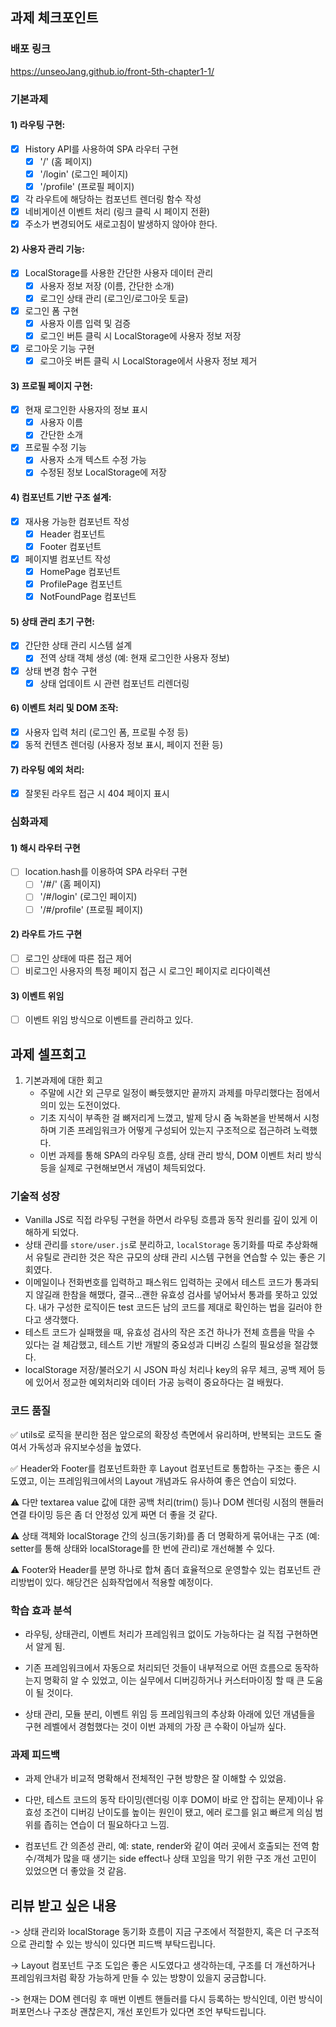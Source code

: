 ## 과제 체크포인트

### 배포 링크
https://unseoJang.github.io/front-5th-chapter1-1/

<!--
배포 링크를 적어주세요
예시: https://<username>.github.io/front-5th-chapter1-1/

배포가 완료되지 않으면 과제를 통과할 수 없습니다.
배포 후에 정상 작동하는지 확인해주세요.
-->


### 기본과제

#### 1) 라우팅 구현:
- [x] History API를 사용하여 SPA 라우터 구현
  - [x] '/' (홈 페이지)
  - [x] '/login' (로그인 페이지)
  - [x] '/profile' (프로필 페이지)
- [x] 각 라우트에 해당하는 컴포넌트 렌더링 함수 작성
- [x] 네비게이션 이벤트 처리 (링크 클릭 시 페이지 전환)
- [x] 주소가 변경되어도 새로고침이 발생하지 않아야 한다.

#### 2) 사용자 관리 기능:
- [x] LocalStorage를 사용한 간단한 사용자 데이터 관리
  - [x] 사용자 정보 저장 (이름, 간단한 소개)
  - [x] 로그인 상태 관리 (로그인/로그아웃 토글)
- [x] 로그인 폼 구현
  - [x] 사용자 이름 입력 및 검증
  - [x] 로그인 버튼 클릭 시 LocalStorage에 사용자 정보 저장
- [x] 로그아웃 기능 구현
  - [x] 로그아웃 버튼 클릭 시 LocalStorage에서 사용자 정보 제거

#### 3) 프로필 페이지 구현:
- [x] 현재 로그인한 사용자의 정보 표시
  - [x] 사용자 이름
  - [x] 간단한 소개
- [x] 프로필 수정 기능
  - [x] 사용자 소개 텍스트 수정 가능
  - [x] 수정된 정보 LocalStorage에 저장

#### 4) 컴포넌트 기반 구조 설계:
- [x] 재사용 가능한 컴포넌트 작성
  - [x] Header 컴포넌트
  - [x] Footer 컴포넌트
- [x] 페이지별 컴포넌트 작성
  - [x] HomePage 컴포넌트
  - [x] ProfilePage 컴포넌트
  - [x] NotFoundPage 컴포넌트

#### 5) 상태 관리 초기 구현:
- [x] 간단한 상태 관리 시스템 설계
  - [x] 전역 상태 객체 생성 (예: 현재 로그인한 사용자 정보)
- [x] 상태 변경 함수 구현
  - [x] 상태 업데이트 시 관련 컴포넌트 리렌더링

#### 6) 이벤트 처리 및 DOM 조작:
- [x] 사용자 입력 처리 (로그인 폼, 프로필 수정 등)
- [x] 동적 컨텐츠 렌더링 (사용자 정보 표시, 페이지 전환 등)

#### 7) 라우팅 예외 처리:
- [x] 잘못된 라우트 접근 시 404 페이지 표시

### 심화과제

#### 1) 해시 라우터 구현
- [ ] location.hash를 이용하여 SPA 라우터 구현
  - [ ] '/#/' (홈 페이지)
  - [ ] '/#/login' (로그인 페이지) 
  - [ ] '/#/profile' (프로필 페이지)
 
#### 2) 라우트 가드 구현
- [ ] 로그인 상태에 따른 접근 제어
- [ ] 비로그인 사용자의 특정 페이지 접근 시 로그인 페이지로 리다이렉션

#### 3) 이벤트 위임

- [ ] 이벤트 위임 방식으로 이벤트를 관리하고 있다.

## 과제 셀프회고

<!-- 과제에 대한 회고를 작성해주세요 -->
1. 기본과제에 대한 회고
   - 주말에 시간 외 근무로 일정이 빠듯했지만 끝까지 과제를 마무리했다는 점에서 의미 있는 도전이었다.
   - 기초 지식이 부족한 걸 뼈저리게 느꼈고, 발제 당시 줌 녹화본을 반복해서 시청하며 기존 프레임워크가 어떻게 구성되어 있는지 구조적으로 접근하려 노력했다.
   - 이번 과제를 통해 SPA의 라우팅 흐름, 상태 관리 방식, DOM 이벤트 처리 방식 등을 실제로 구현해보면서 개념이 체득되었다.

### 기술적 성장
   - Vanilla JS로 직접 라우팅 구현을 하면서 라우팅 흐름과 동작 원리를 깊이 있게 이해하게 되었다.
   - 상태 관리를 `store/user.js`로 분리하고, `localStorage` 동기화를 따로 추상화해서 유틸로 관리한 것은 작은 규모의 상태 관리 시스템 구현을 연습할 수 있는 좋은 기회였다.
   - 이메일이나 전화번호를 입력하고 패스워드 입력하는 곳에서 테스트 코드가 통과되지 않길래 한참을 해맸다, 결국...괜한 유효성 검사를 넣어놔서 통과를 못하고 있었다. 내가 구성한 로직이든 test 코드든 남의 코드를 제대로 확인하는 법을 길러야 한다고 생각했다.
   - 테스트 코드가 실패했을 때, 유효성 검사의 작은 조건 하나가 전체 흐름을 막을 수 있다는 걸 체감했고, 테스트 기반 개발의 중요성과 디버깅 스킬의 필요성을 절감했다.
   - localStorage 저장/불러오기 시 JSON 파싱 처리나 key의 유무 체크, 공백 제어 등에 있어서 정교한 예외처리와 데이터 가공 능력이 중요하다는 걸 배웠다.

### 코드 품질
<!-- 예시
- 특히 만족스러운 구현
- 리팩토링이 필요한 부분
- 코드 설계 관련 고민과 결정
-->
✅ utils로 로직을 분리한 점은 앞으로의 확장성 측면에서 유리하며, 반복되는 코드도 줄여서 가독성과 유지보수성을 높였다.

✅ Header와 Footer를 컴포넌트화한 후 Layout 컴포넌트로 통합하는 구조는 좋은 시도였고, 이는 프레임워크에서의 Layout 개념과도 유사하여 좋은 연습이 되었다.

⚠️ 다만 textarea value 값에 대한 공백 처리(trim() 등)나 DOM 렌더링 시점의 핸들러 연결 타이밍 등은 좀 더 안정성 있게 짜면 더 좋을 것 같다.

⚠️ 상태 객체와 localStorage 간의 싱크(동기화)를 좀 더 명확하게 묶어내는 구조 (예: setter를 통해 상태와 localStorage를 한 번에 관리)로 개선해볼 수 있다.

⚠️ Footer와 Header를 분명 하나로 합쳐 좀더 효율적으로 운영할수 있는 컴포넌트 관리방법이 있다. 해당건은 심화작업에서 적용할 예정이다.

### 학습 효과 분석
  - 라우팅, 상태관리, 이벤트 처리가 프레임워크 없이도 가능하다는 걸 직접 구현하면서 알게 됨.

  - 기존 프레임워크에서 자동으로 처리되던 것들이 내부적으로 어떤 흐름으로 동작하는지 명확히 알 수 있었고, 이는 실무에서 디버깅하거나 커스터마이징 할 때 큰 도움이 될 것이다.

  - 상태 관리, 모듈 분리, 이벤트 위임 등 프레임워크의 추상화 아래에 있던 개념들을 구현 레벨에서 경험했다는 것이 이번 과제의 가장 큰 수확이 아닐까 싶다.

### 과제 피드백
- 과제 안내가 비교적 명확해서 전체적인 구현 방향은 잘 이해할 수 있었음.

- 다만, 테스트 코드의 동작 타이밍(렌더링 이후 DOM이 바로 안 잡히는 문제)이나 유효성 조건이 디버깅 난이도를 높이는 원인이 됐고, 에러 로그를 읽고 빠르게 의심 범위를 좁히는 연습이 더 필요하다고 느낌.

- 컴포넌트 간 의존성 관리, 예: state, render와 같이 여러 곳에서 호출되는 전역 함수/객체가 많을 때 생기는 side effect나 상태 꼬임을 막기 위한 구조 개선 고민이 있었으면 더 좋았을 것 같음.

## 리뷰 받고 싶은 내용

-> 상태 관리와 localStorage 동기화 흐름이 지금 구조에서 적절한지, 혹은 더 구조적으로 관리할 수 있는 방식이 있다면 피드백 부탁드립니다.

-> Layout 컴포넌트 구조 도입은 좋은 시도였다고 생각하는데, 구조를 더 개선하거나 프레임워크처럼 확장 가능하게 만들 수 있는 방향이 있을지 궁금합니다.

-> 현재는 DOM 렌더링 후 매번 이벤트 핸들러를 다시 등록하는 방식인데, 이런 방식이 퍼포먼스나 구조상 괜찮은지, 개선 포인트가 있다면 조언 부탁드립니다.

